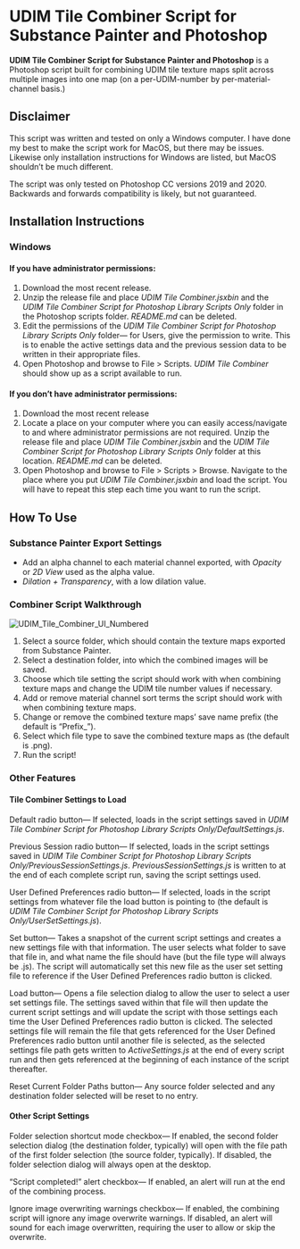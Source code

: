 # UDIM Tile Combiner Script for Substance Painter and Photoshop

**UDIM Tile Combiner Script for Substance Painter and Photoshop** is a Photoshop script built for combining UDIM tile texture maps split across multiple images into one map (on a per-UDIM-number by per-material-channel basis.)

## Disclaimer

This script was written and tested on only a Windows computer. I have done my best to make the script work for MacOS, but there may be issues. Likewise only installation instructions for Windows are listed, but MacOS shouldn’t be much different.

The script was only tested on Photoshop CC versions 2019 and 2020. Backwards and forwards compatibility is likely, but not guaranteed.

## Installation Instructions

### Windows

#### If you have administrator permissions:
1. Download the most recent release.
2. Unzip the release file and place *UDIM Tile Combiner.jsxbin* and the *UDIM Tile Combiner Script for Photoshop Library Scripts Only* folder in the Photoshop scripts folder. *README.md* can be deleted.
3. Edit the permissions of the *UDIM Tile Combiner Script for Photoshop Library Scripts Only* folder— for Users, give the permission to write. This is to enable the active settings data and the previous session data to be written in their appropriate files.  
4. Open Photoshop and browse to File > Scripts. *UDIM Tile Combiner* should show up as a script available to run.

#### If you don’t have administrator permissions:
1. Download the most recent release
2. Locate a place on your computer where you can easily access/navigate to and where administrator permissions are not required. Unzip the release file and place *UDIM Tile Combiner.jsxbin* and the *UDIM Tile Combiner Script for Photoshop Library Scripts Only* folder at this location. *README.md* can be deleted.
4. Open Photoshop and browse to File > Scripts > Browse. Navigate to the place where you put *UDIM Tile Combiner.jsxbin* and load the script. You will have to repeat this step each time you want to run the script.

## How To Use

### Substance Painter Export Settings

* Add an alpha channel to each material channel exported, with *Opacity* or *2D View* used as the alpha value. 
* *Dilation + Transparency*, with a low dilation value. 

### Combiner Script Walkthrough

![UDIM_Tile_Combiner_UI_Numbered](https://user-images.githubusercontent.com/83183389/116453204-98c4e500-a82c-11eb-98db-66bf6a7f3e97.png)

1. Select a source folder, which should contain the texture maps exported from Substance Painter. 
2. Select a destination folder, into which the combined images will be saved.
3. Choose which tile setting the script should work with when combining texture maps and change the UDIM tile number values if necessary. 
4. Add or remove material channel sort terms the script should work with when combining texture maps. 
5. Change or remove the combined texture maps’ save name prefix (the default is “Prefix_”).
6. Select which file type to save the combined texture maps as (the default is .png).
7. Run the script!

### Other Features

#### Tile Combiner Settings to Load

Default radio button— If selected, loads in the script settings saved in *UDIM Tile Combiner Script for Photoshop Library Scripts Only/DefaultSettings.js*.

Previous Session radio button— If selected, loads in the script settings saved in *UDIM Tile Combiner Script for Photoshop Library Scripts Only/PreviousSessionSettings.js*. *PreviousSessionSettings.js* is written to at the end of each complete script run, saving the script settings used.

User Defined Preferences radio button— If selected, loads in the script settings from whatever file the load button is pointing to (the default is *UDIM Tile Combiner Script for Photoshop Library Scripts Only/UserSetSettings.js*).

Set button— Takes a snapshot of the current script settings and creates a new settings file with that information. The user selects what folder to save that file in, and what name the file should have (but the file type will always be .js). The script will automatically set this new file as the user set setting file to reference if the User Defined Preferences radio button is clicked. 

Load button— Opens a file selection dialog to allow the user to select a user set settings file. The settings saved within that file will then update the current script settings and will update the script with those settings each time the User Defined Preferences radio button is clicked. The selected settings file will remain the file that gets referenced for the User Defined Preferences radio button until another file is selected, as the selected settings file path gets written to *ActiveSettings.js* at the end of every script run and then gets referenced at the beginning of each instance of the script thereafter. 

Reset Current Folder Paths button— Any source folder selected and any destination folder selected will be reset to no entry. 

#### Other Script Settings

Folder selection shortcut mode checkbox— If enabled, the second folder selection dialog (the destination folder, typically) will open with the file path of the first folder selection (the source folder, typically). If disabled, the folder selection dialog will always open at the desktop. 

“Script completed!” alert checkbox— If enabled, an alert will run at the end of the combining process. 

Ignore image overwriting warnings checkbox— If enabled, the combining script will ignore any image overwrite warnings. If disabled, an alert will sound for each image overwritten, requiring the user to allow or skip the overwrite. 
